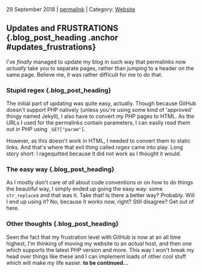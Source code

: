<p class="date">29 September 2018 | <a href="<!-- PERMALINK -->" title="<!-- PERMALINKTITLE -->">permalink</a> | Category: <a href="/blog/posts/categories.php?category=website">Website</a></p>

## Updates and FRUSTRATIONS {.blog_post_heading .anchor #updates_frustrations}

I've _finally_ managed to update my blog in such way that permalinks now _actually_
take you to separate pages, rather than jumping to a header on the same page.
Believe me, it was rather difficult for me to do that.

### Stupid regex {.blog_post_heading}

The initial part of updating was quite easy, actually. Though because GitHub doesn't
support PHP natively (unless you're using some kind of 'approved' thingy named
Jekyll), I also have to convert my PHP pages to HTML. As the URLs I used for the
permalinks contain parameters, I can easily read them out in PHP using `_GET["param"]`.

However, as this doesn't work in HTML, I needed to convert them to static links.
And that's where that evil thing called _regex_ came into play. Long story short:
I ragequitted because it did not work as I thought it would.

### The easy way {.blog_post_heading}

As I mostly don't care _at all_ about code conventions or on how to do things the
beautiful way, I simply ended up going the easy way: some `str_replace`s and that
was it. Take that! Is there a better way? Probably. Will I end up using it? No,
because it works now, right? Still disagree? Get out of here.

### Other thoughts {.blog_post_heading}

Seen the fact that my frustration level with GitHub is now at an all time highest,
I'm thinking of moving my website to an _actual_ host, and then one which supports
the latest PHP version and more. This way I won't break my head over things like
these and I can implement loads of other cool stuff which will make my life easier.
**to be continued...**